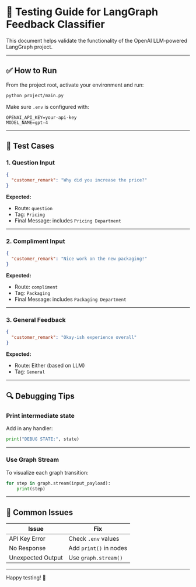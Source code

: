 # 🧪 Testing Guide for LangGraph Feedback Classifier

This document helps validate the functionality of the OpenAI LLM-powered LangGraph project.

---

## ✅ How to Run

From the project root, activate your environment and run:

```bash
python project/main.py
```

Make sure `.env` is configured with:

```env
OPENAI_API_KEY=your-api-key
MODEL_NAME=gpt-4
```

---

## 🧪 Test Cases

### 1. Question Input

```json
{
  "customer_remark": "Why did you increase the price?"
}
```

**Expected:**
- Route: `question`
- Tag: `Pricing`
- Final Message: includes `Pricing Department`

---

### 2. Compliment Input

```json
{
  "customer_remark": "Nice work on the new packaging!"
}
```

**Expected:**
- Route: `compliment`
- Tag: `Packaging`
- Final Message: includes `Packaging Department`

---

### 3. General Feedback

```json
{
  "customer_remark": "Okay-ish experience overall"
}
```

**Expected:**
- Route: Either (based on LLM)
- Tag: `General`

---

## 🔍 Debugging Tips

### Print intermediate state
Add in any handler:
```python
print("DEBUG STATE:", state)
```

---

### Use Graph Stream
To visualize each graph transition:
```python
for step in graph.stream(input_payload):
    print(step)
```

---

## 🛑 Common Issues

| Issue | Fix |
|-------|-----|
| API Key Error | Check `.env` values |
| No Response | Add `print()` in nodes |
| Unexpected Output | Use `graph.stream()` |

---

Happy testing! 🚀
